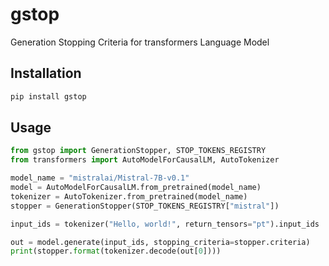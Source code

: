 # gstop
Generation Stopping Criteria for transformers Language Model

## Installation

```bash
pip install gstop
```

## Usage

```python
from gstop import GenerationStopper, STOP_TOKENS_REGISTRY
from transformers import AutoModelForCausalLM, AutoTokenizer

model_name = "mistralai/Mistral-7B-v0.1"
model = AutoModelForCausalLM.from_pretrained(model_name)
tokenizer = AutoTokenizer.from_pretrained(model_name)
stopper = GenerationStopper(STOP_TOKENS_REGISTRY["mistral"])

input_ids = tokenizer("Hello, world!", return_tensors="pt").input_ids

out = model.generate(input_ids, stopping_criteria=stopper.criteria)
print(stopper.format(tokenizer.decode(out[0])))
```
